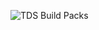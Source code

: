 ![TDS Build Packs](https://github.com/InlandRevenue/Gateway-Services/blob/master/Images/TDSBuildPacks.PNG)

